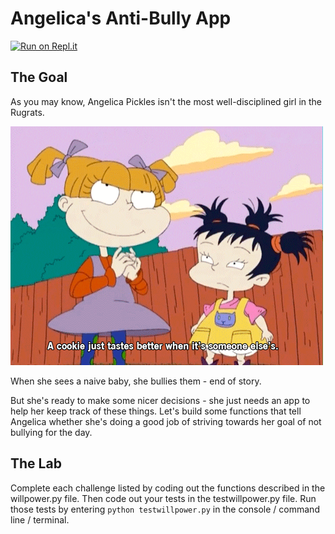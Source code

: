 # Angelica's Anti-Bully App

[![Run on Repl.it](https://repl.it/badge/github/upperlinecode/cookie-monster-python-functions)](https://repl.it/github/upperlinecode/cookie-monster-python-functions)

## The Goal

As you may know, Angelica Pickles isn't the most well-disciplined girl in the Rugrats.

![Angelica Being a Bully](Bully.gif)

When she sees a naive baby, she bullies them - end of story.

But she's ready to make some nicer decisions - she just needs an app to help her keep track of these things. Let's build some functions that tell Angelica whether she's doing a good job of striving towards her goal of not bullying for the day.

## The Lab

Complete each challenge listed by coding out the functions described in the willpower.py file. Then code out your tests in the testwillpower.py file. Run those tests by entering `python testwillpower.py` in the console / command line / terminal.
